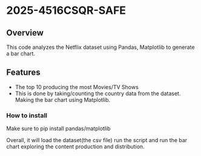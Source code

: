 # 2025-4516CSQR-SAFE

## Overview 

This code analyzes the Netflix dataset using Pandas, Matplotlib to generate a bar chart.

## Features

- The top 10 producing the most Movies/TV Shows
- This is done by taking/counting the country data from the dataset. Making the bar chart using Matplotlib.

### How to install 

Make sure to pip install pandas/matplotlib

Overall, it will load the dataset(the csv file) run the script and run the bar chart exploring the content production and distribution. 
